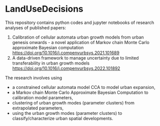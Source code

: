 # LandUseDecisions
This repository contains python codes and jupyter notebooks of research analyses of published papers:
1. Calibration of cellular automata urban growth models from urban genesis onwards - a novel application of Markov chain Monte Carlo approximate Bayesian computation
https://doi.org/10.1016/j.compenvurbsys.2021.101689
2. A data-driven framework to manage uncertainty due to limited transferability in urban growth models https://doi.org/10.1016/j.compenvurbsys.2022.101892

The research involves using 
* a constrained cellular automata model CCA to model urban expansion, 
* a Markov chain Monte Carlo Approximate Bayesian Computation to calibration model parameters,
* clustering of urban growth modes (parameter clusters) from extrapolated parameters,
* using the urban growth modes (parameter clusters) to classify/characterize urban spatial developments.
